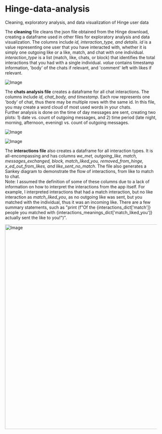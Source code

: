# Hinge-data-analysis
Cleaning, exploratory analysis, and data visualization of Hinge user data

The **cleaning** file cleans the json file obtained from the Hinge download, creating a dataframe used in other files for exploratory analysis and data visualization. The columns include _id, interaction_type, and details_. _id_ is a value representing one user that you have interacted with, whether it is simply one outgoing like or a like, match, and chat with one individual. _interaction_type_ is a list (match, like, chats, or block) that identifies the total interactions that you had with a single individual. _value_ contains timestamp information, 'body' of the chats if relevant, and 'comment' left with likes if relevant.

![Image](https://github.com/user-attachments/assets/49590122-3ee5-4149-aeb7-2c7ccb20ca07)

The **chats analysis file** creates a dataframe for all chat interactions. The columns include _id, chat_body, and timestamp_. Each row represents one 'body' of chat, thus there may be multiple rows with the same id. In this file, you may create a word cloud of most used words in your chats. <br>
Further analysis is done on the time of day messages are sent, creating two plots: 1) date vs. count of outgoing messages, and 2) time period (late night, morning, afternoon, evening) vs. count of outgoing messages.

![Image](https://github.com/user-attachments/assets/90cb7ad8-c630-404d-ad55-c9f0899d79e8)

![Image](https://github.com/user-attachments/assets/92c4850b-a55a-48ed-8f4d-94290221e02b)

The **interactions file** also creates a dataframe for all interaction types. It is all-encompassing and has columns _we_met, outgoing_like, match, messages_exchanged, block, match_liked_you, removed_from_hinge, x_ed_out_from_likes, and like_sent_no_match_. The file also generates a Sankey diagram to demonstrate the flow of interactions, from like to match to chat. <br>
Note: I assumed the definition of some of these columns due to a lack of information on how to interpret the interactions from the app itself. For example, I interpreted interactions that had a match interaction, but no like interaction as _match_liked_you_, as no outgoing like was sent, but you matched with the individual, thus it was an incoming like. There are a few summary statements, such as "print (f"Of the {interactions_dict['match']} people you matched with {interactions_meanings_dict['match_liked_you']} actually sent the like to you!")". 

<img width="676" alt="Image" src="https://github.com/user-attachments/assets/02d71ca0-2ffe-4fa2-a96b-5e15e6fc3a68" />
